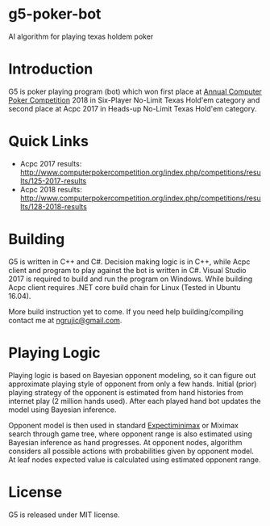 # g5-poker-bot

AI algorithm for playing texas holdem poker

# Introduction

G5 is poker playing program (bot) which won first place at [Annual Computer Poker Competition](http://www.computerpokercompetition.org/) 2018 in Six-Player No-Limit Texas Hold'em category and second place at Acpc 2017 in Heads-up No-Limit Texas Hold'em category.

# Quick Links

 * Acpc 2017 results: http://www.computerpokercompetition.org/index.php/competitions/results/125-2017-results
 * Acpc 2018 results: http://www.computerpokercompetition.org/index.php/competitions/results/128-2018-results

# Building

G5 is written in C++ and C#. Decision making logic is in C++, while Acpc client and program to play against the bot is written in C#. Visual Studio 2017 is required to build and run the program on Windows. While building Acpc client requires .NET core build chain for Linux (Tested in Ubuntu 16.04).

More build instruction yet to come. If you need help building/compiling contact me at ngrujic@gmail.com.

# Playing Logic

Playing logic is based on Bayesian opponent modeling, so it can figure out approximate playing style of opponent from only a few hands. Initial (prior) playing strategy of the opponent is estimated from hand histories from internet play (2 million hands used). After each played hand bot updates the model using Bayesian inference.

Opponent model is then used in standard [Expectiminimax](https://en.wikipedia.org/wiki/Expectiminimax) or Miximax search through game tree, where opponent range is also estimated using Bayesian inference as hand progresses. At opponent nodes, algorithm considers all possible actions with probabilities given by opponent model.  At leaf nodes expected value is calculated using estimated opponent range.

# License

G5 is released under MIT license.
